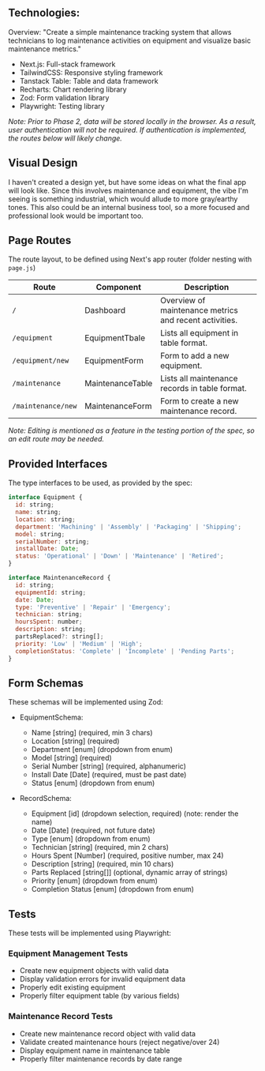 ## Technologies:

Overview: "Create a simple maintenance tracking system that allows technicians to log maintenance activities on equipment and visualize basic maintenance metrics."

- Next.js: Full-stack framework
- TailwindCSS: Responsive styling framework
- Tanstack Table: Table and data framework
- Recharts: Chart rendering library
- Zod: Form validation library
- Playwright: Testing library

_Note: Prior to Phase 2, data will be stored locally in the browser. As a result, user authentication will not be required. If authentication is implemented, the routes below will likely change._

## Visual Design

I haven't created a design yet, but have some ideas on what the final app will look like. Since this involves maintenance and equipment, the vibe I'm seeing is something industrial, which would allude to more gray/earthy tones. This also could be an internal business tool, so a more focused and professional look would be important too.

## Page Routes

The route layout, to be defined using Next's app router (folder nesting with `page.js`)

| Route              | Component        | Description                                            |
| ------------------ | ---------------- | ------------------------------------------------------ |
| `/`                | Dashboard        | Overview of maintenance metrics and recent activities. |
| `/equipment`       | EquipmentTbale   | Lists all equipment in table format.                   |
| `/equipment/new`   | EquipmentForm    | Form to add a new equipment.                           |
| `/maintenance`     | MaintenanceTable | Lists all maintenance records in table format.         |
| `/maintenance/new` | MaintenanceForm  | Form to create a new maintenance record.               |

_Note: Editing is mentioned as a feature in the testing portion of the spec, so an edit route may be needed._

## Provided Interfaces

The type interfaces to be used, as provided by the spec:

```javascript
interface Equipment {
  id: string;
  name: string;
  location: string;
  department: 'Machining' | 'Assembly' | 'Packaging' | 'Shipping';
  model: string;
  serialNumber: string;
  installDate: Date;
  status: 'Operational' | 'Down' | 'Maintenance' | 'Retired';
}
```

```javascript
interface MaintenanceRecord {
  id: string;
  equipmentId: string;
  date: Date;
  type: 'Preventive' | 'Repair' | 'Emergency';
  technician: string;
  hoursSpent: number;
  description: string;
  partsReplaced?: string[];
  priority: 'Low' | 'Medium' | 'High';
  completionStatus: 'Complete' | 'Incomplete' | 'Pending Parts';
}
```

## Form Schemas

These schemas will be implemented using Zod:

- EquipmentSchema:

  - Name [string] (required, min 3 chars)
  - Location [string] (required)
  - Department [enum] (dropdown from enum)
  - Model [string] (required)
  - Serial Number [string] (required, alphanumeric)
  - Install Date [Date] (required, must be past date)
  - Status [enum] (dropdown from enum)

- RecordSchema:
  - Equipment [id] (dropdown selection, required) (note: render the name)
  - Date [Date] (required, not future date)
  - Type [enum] (dropdown from enum)
  - Technician [string] (required, min 2 chars)
  - Hours Spent [Number] (required, positive number, max 24)
  - Description [string] (required, min 10 chars)
  - Parts Replaced [string[]] (optional, dynamic array of strings)
  - Priority [enum] (dropdown from enum)
  - Completion Status [enum] (dropdown from enum)

## Tests

These tests will be implemented using Playwright:

### Equipment Management Tests

- Create new equipment objects with valid data
- Display validation errors for invalid equipment data
- Properly edit existing equipment
- Properly filter equipment table (by various fields)

### Maintenance Record Tests

- Create new maintenance record object with valid data
- Validate created maintenance hours (reject negative/over 24)
- Display equipment name in maintenance table
- Properly filter maintenance records by date range
